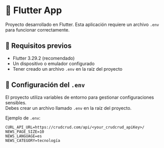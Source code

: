 # 📱 Flutter App

Proyecto desarrollado en Flutter. Esta aplicación requiere un archivo `.env` para funcionar correctamente.

## 🚀 Requisitos previos

- Flutter 3.29.2 (recomendado)
- Un dispositivo o emulador configurado
- Tener creado un archivo `.env` en la raíz del proyecto

## 📄 Configuración del `.env`

El proyecto utiliza variables de entorno para gestionar configuraciones sensibles.  
Debes crear un archivo llamado `.env` en la raíz del proyecto.

Ejemplo de `.env`:

```env
CURL_API_URL=https://crudcrud.com/api/<your_crudcrud_apiKey>/
NEWS_PAGE_SIZE=10
NEWS_LANGUAGE=es
NEWS_CATEGORY=tecnología


